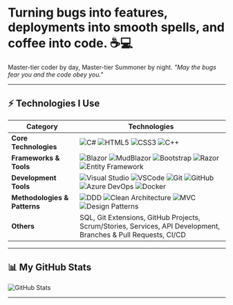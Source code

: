 # Turning bugs into features, deployments into smooth spells, and coffee into code. ☕💻
Master-tier coder by day, Master-tier Summoner by night.
_"May the bugs fear you and the code obey you."_

---

## ⚡ Technologies I Use

| **Category**          | **Technologies**                                                                                                                                                           |
|-----------------------|----------------------------------------------------------------------------------------------------------------------------------------------------------------------------|
| **Core Technologies**  | ![C#](https://img.shields.io/badge/C%23-239120?style=flat&logo=c-sharp&logoColor=white) ![HTML5](https://img.shields.io/badge/HTML5-E34F26?style=flat&logo=html5&logoColor=white) ![CSS3](https://img.shields.io/badge/CSS3-1572B6?style=flat&logo=css3&logoColor=white) ![C++](https://img.shields.io/badge/C%2B%2B-00599C?style=flat&logo=cplusplus&logoColor=white) |
| **Frameworks & Tools** | ![Blazor](https://img.shields.io/badge/Blazor-512BD4?style=flat&logo=blazor&logoColor=white) ![MudBlazor](https://img.shields.io/badge/MudBlazor-5C6BC0?style=flat&logo=blazor&logoColor=white) ![Bootstrap](https://img.shields.io/badge/Bootstrap-563D7C?style=flat&logo=bootstrap&logoColor=white) ![Razor](https://img.shields.io/badge/Razor-512BD4?style=flat&logo=blazor&logoColor=white) ![Entity Framework](https://img.shields.io/badge/Entity%20Framework-7F40B0?style=flat&logo=dotnet&logoColor=white) |
| **Development Tools**  | ![Visual Studio](https://img.shields.io/badge/Visual%20Studio-5C2D91?style=flat&logo=visualstudio&logoColor=white) ![VSCode](https://img.shields.io/badge/VS%20Code-007ACC?style=flat&logo=visualstudiocode&logoColor=white) ![Git](https://img.shields.io/badge/Git-F05032?style=flat&logo=git&logoColor=white) ![GitHub](https://img.shields.io/badge/GitHub-181717?style=flat&logo=github&logoColor=white) ![Azure DevOps](https://img.shields.io/badge/Azure%20DevOps-0078D4?style=flat&logo=azuredevops&logoColor=white) ![Docker](https://img.shields.io/badge/Docker-2496ED?style=flat&logo=docker&logoColor=white) |
| **Methodologies & Patterns** | ![DDD](https://img.shields.io/badge/DDD-FF8C00?style=flat&logo=dotnet&logoColor=white) ![Clean Architecture](https://img.shields.io/badge/Clean%20Architecture-1C89D6?style=flat&logo=dotnet&logoColor=white) ![MVC](https://img.shields.io/badge/MVC-00457C?style=flat&logo=dotnet&logoColor=white) ![Design Patterns](https://img.shields.io/badge/Design%20Patterns-6C7A89?style=flat&logo=dotnet&logoColor=white) |
| **Others**            | SQL, Git Extensions, GitHub Projects, Scrum/Stories, Services, API Development, Branches & Pull Requests, CI/CD                                                              |

---

## 📊 My GitHub Stats
![GitHub Stats](https://github-readme-stats.vercel.app/api?username=YOUR_USERNAME&show_icons=true&theme=dark&hide_border=true)

---

